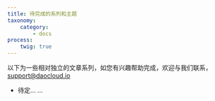 ```yaml
---
title: 待完成的系列和主题
taxonomy:
    category:
        - docs
process:
    twig: true
---
```


以下为一些相对独立的文章系列，如您有兴趣帮助完成，欢迎与我们联系，[support@daocloud.io](mailto://support@daocloud.io)

+ 待定... ...